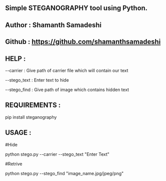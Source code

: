
## Simple STEGANOGRAPHY tool using Python.

## Author : Shamanth Samadeshi

## Github : https://github.com/shamanthsamadeshi


## HELP :

 --carrier    : Give path of carrier file which will contain our text

 --stego_text : Enter text to hide

 --stego_find : Give path of image which contains hidden text



## REQUIREMENTS :
 
 pip install steganography 


## USAGE : 

#Hide

 python stego.py --carrier --stego_text "Enter Text"

#Retrive 

 python stego.py --stego_find "image_name.jpg/jpeg/png" 
